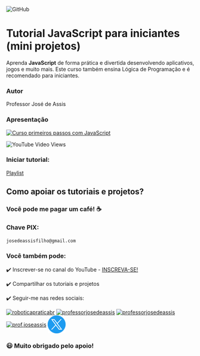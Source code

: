 ![GitHub](https://img.shields.io/github/license/professorjosedeassis/javascript)

# Tutorial JavaScript para iniciantes (mini projetos)
Aprenda **JavaScript** de forma prática e divertida desenvolvendo aplicativos, jogos e muito mais. Este curso também ensina Lógica de Programação e é recomendado para iniciantes.
### Autor
Professor José de Assis
### Apresentação
[![Curso primeiros passos com JavaScript](https://img.youtube.com/vi/h1FiBei6plo/0.jpg)](https://youtu.be/h1FiBei6plo?si=iCIXcKIXHUdrPJBh "Asssistir no YouTube")

![YouTube Video Views](https://img.shields.io/youtube/views/h1FiBei6plo?style=social)
### Iniciar tutorial:
[Playlist](https://www.youtube.com/playlist?list=PLbEOwbQR9lqyuy7U1YjGgBv0x2Hzuw569)
## Como apoiar os tutoriais e projetos?
### Você pode me pagar um café! ☕

### Chave PIX:
` josedeassisfilho@gmail.com `
### Você também pode:
:heavy_check_mark: Inscrever-se no canal do YouTube - [INSCREVA-SE!](https://www.youtube.com/c/RoboticapraticaBr/?sub_confirmation=1)

:heavy_check_mark: Compartilhar os tutoriais e projetos

:heavy_check_mark: Seguir-me nas redes sociais:
<p align="left">
<a href="https://www.youtube.com/c/roboticapraticabr" target="blank"><img align="center" src="https://github.com/professorjosedeassis/joseassis/blob/main/img/youtube.png" alt="roboticapraticabr" height="48" width="48" /></a>
<a href="https://linkedin.com/in/professorjosedeassis" target="blank"><img align="center" src="https://github.com/professorjosedeassis/joseassis/blob/main/img/linkedin.png" alt="professorjosedeassis" height="48" width="48" /></a>
<a href="https://fb.com/professorjosedeassis" target="blank"><img align="center" src="https://github.com/professorjosedeassis/joseassis/blob/main/img/facebook.png" alt="professorjosedeassis" height="48" width="48" /></a>
<a href="https://instagram.com/prof.joseassis" target="blank"><img align="center" src="https://github.com/professorjosedeassis/joseassis/blob/main/img/instagram.png" alt="prof.joseassis" height="48" width="48" /></a>
<a href="https://twitter.com/joseassis" target="blank"><img align="center" src="https://github.com/professorjosedeassis/joseassis/blob/main/img/twitter.png" alt="joseassis" height="48" width="48" /></a>
</p>

### :smiley: Muito obrigado pelo apoio!
